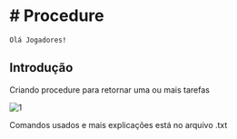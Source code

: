 # # Procedure
``
Olá Jogadores! 
``
## Introdução
Criando procedure para retornar uma ou mais tarefas

![1](https://github.com/playerLuiz/procedure_mysql/assets/119456281/7127c506-28ae-4dc4-868e-8bcaec0bf1d5)

Comandos usados e mais explicações está no arquivo .txt
